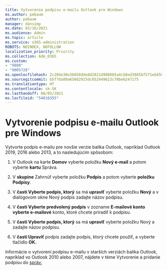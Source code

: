 ```yaml
---
title: Vytvorenie podpisu e-mailu Outlook pre Windows
ms.author: pebaum
author: pebaum
manager: dansimp
ms.date: 03/16/2021
ms.audience: Admin
ms.topic: article
ms.service: o365-administration
ROBOTS: NOINDEX, NOFOLLOW
localization_priority: Priority
ms.collection: Adm_O365
ms.custom:
- "9808"
- "9005728"
ms.openlocfilehash: 2c284e38e36658dde8d28214908865a4cb8ed3065bf571eb450ce540b9207cd2
ms.sourcegitcommit: b5f7da89a650d2915dc652449623c78be6247175
ms.translationtype: HT
ms.contentlocale: sk-SK
ms.lasthandoff: 08/05/2021
ms.locfileid: "54016355"
---
```

# <a name="create-an-email-signature-in-outlook-for-windows"></a>Vytvorenie podpisu e-mailu Outlook pre Windows

Vytvorte podpis e-mailu pre novšie verzie balíka Outlook, napríklad Outlook 2019, 2016 alebo 2013, a to nasledujúcim spôsobom:

1. V Outlook na karte **Domov** vyberte položku **Nový e-mail** a potom vyberte **kartu** Správa.

1. V **skupine** Zahrnúť vyberte položku **Podpis** a potom vyberte **položku Podpisy**.

1. V **časti Vyberte podpis, ktorý** sa má **upraviť** vyberte položku **Nový** a v dialógovom okne Nový podpis zadajte názov podpisu.

1. V **časti Vyberte predvolený podpis** v zozname **E-mailové konto vyberte e-mailové** konto, ktoré chcete priradiť k podpisu.

1. V **časti Vyberte podpis, ktorý** sa má **upraviť** vyberte položku Nový a zadajte názov podpisu.

1. V **časti Upraviť** podpis zadajte podpis, ktorý chcete použiť, a vyberte tlačidlo **OK.**

Informácie o vytvorení podpisu e-mailu v starších verziách balíka Outlook, napríklad vo Outlook 2010 alebo 2007, nájdete v téme Vytvorenie a pridanie podpisu do [správ.](https://support.microsoft.com/office/8ee5d4f4-68fd-464a-a1c1-0e1c80bb27f2#ID0EAADAAA=Office_2007_-_2010)

